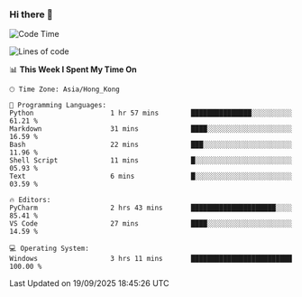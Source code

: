 ### Hi there 👋

<!--
**RoiexLee/RoiexLee** is a ✨ _special_ ✨ repository because its `README.md` (this file) appears on your GitHub profile.

Here are some ideas to get you started:

- 🔭 I’m currently working on ...
- 🌱 I’m currently learning ...
- 👯 I’m looking to collaborate on ...
- 🤔 I’m looking for help with ...
- 💬 Ask me about ...
- 📫 How to reach me: ...
- 😄 Pronouns: ...
- ⚡ Fun fact: ...
-->

<!--START_SECTION:waka-->
![Code Time](http://img.shields.io/badge/Code%20Time-1%2C223%20hrs%2011%20mins-blue)

![Lines of code](https://img.shields.io/badge/From%20Hello%20World%20I%27ve%20Written-41.6%20thousand%20lines%20of%20code-blue)

📊 **This Week I Spent My Time On** 

```text
🕑︎ Time Zone: Asia/Hong_Kong

💬 Programming Languages: 
Python                   1 hr 57 mins        ███████████████░░░░░░░░░░   61.21 % 
Markdown                 31 mins             ████░░░░░░░░░░░░░░░░░░░░░   16.59 % 
Bash                     22 mins             ███░░░░░░░░░░░░░░░░░░░░░░   11.96 % 
Shell Script             11 mins             █░░░░░░░░░░░░░░░░░░░░░░░░   05.93 % 
Text                     6 mins              █░░░░░░░░░░░░░░░░░░░░░░░░   03.59 % 

🔥 Editors: 
PyCharm                  2 hrs 43 mins       █████████████████████░░░░   85.41 % 
VS Code                  27 mins             ████░░░░░░░░░░░░░░░░░░░░░   14.59 % 

💻 Operating System: 
Windows                  3 hrs 11 mins       █████████████████████████   100.00 % 
```


 Last Updated on 19/09/2025 18:45:26 UTC
<!--END_SECTION:waka-->
